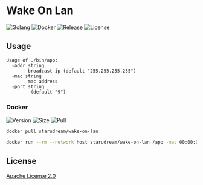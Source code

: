 # Wake On Lan

![Golang](https://img.shields.io/github/actions/workflow/status/starudream/wake-on-lan/golang.yml?label=golang&style=for-the-badge)
![Docker](https://img.shields.io/github/actions/workflow/status/starudream/wake-on-lan/docker.yml?label=docker&style=for-the-badge)
![Release](https://img.shields.io/github/v/release/starudream/wake-on-lan?include_prereleases&sort=semver&style=for-the-badge)
![License](https://img.shields.io/github/license/starudream/wake-on-lan?style=for-the-badge)

## Usage

```
Usage of ./bin/app:
  -addr string
    	broadcast ip (default "255.255.255.255")
  -mac string
    	mac address
  -port string
    	 (default "9")
```

### Docker

![Version](https://img.shields.io/docker/v/starudream/wake-on-lan?sort=semver&style=for-the-badge)
![Size](https://img.shields.io/docker/image-size/starudream/wake-on-lan?sort=semver&style=for-the-badge)
![Pull](https://img.shields.io/docker/pulls/starudream/wake-on-lan?style=for-the-badge)

```bash
docker pull starudream/wake-on-lan
```

```bash
docker run --rm --network host starudream/wake-on-lan /app -mac 00:00:00:00:00:00
```

## License

[Apache License 2.0](./LICENSE)
